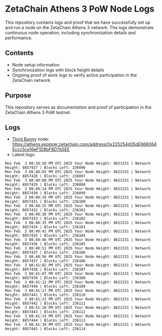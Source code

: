 # ZetaChain Athens 3 PoW Node Logs
This repository contains logs and proof that we have successfully set up and run a node on the ZetaChain Athens 3 network. The logs demonstrate continuous node operation, including synchronization details and performance.

## Contents
- Node setup information
- Synchronization logs with block height details
- Ongoing proof of work logs to verify active participation in the ZetaChain network

## Purpose
This repository serves as documentation and proof of participation in the ZetaChain Athens 3 PoW testnet.

## Logs

- [Third Bunny](https://thirdbunny.xyz/) node: https://athens.explorer.zetachain.com/address/0x225254d35dE666064Eccc5ce16eF1D8bF8D7b5EE
- Latest logs:
```
Mon Feb  3 08:39:58 PM UTC 2025 Your Node Height: 8621331 | Network Height: 8857427 | Blocks Left: 236096
Mon Feb  3 08:40:03 PM UTC 2025 Your Node Height: 8621331 | Network Height: 8857428 | Blocks Left: 236097
Mon Feb  3 08:40:08 PM UTC 2025 Your Node Height: 8621331 | Network Height: 8857429 | Blocks Left: 236098
Mon Feb  3 08:40:14 PM UTC 2025 Your Node Height: 8621331 | Network Height: 8857430 | Blocks Left: 236099
Mon Feb  3 08:40:19 PM UTC 2025 Your Node Height: 8621331 | Network Height: 8857431 | Blocks Left: 236100
Mon Feb  3 08:40:25 PM UTC 2025 Your Node Height: 8621331 | Network Height: 8857432 | Blocks Left: 236101
Mon Feb  3 08:40:30 PM UTC 2025 Your Node Height: 8621331 | Network Height: 8857433 | Blocks Left: 236102
Mon Feb  3 08:40:35 PM UTC 2025 Your Node Height: 8621331 | Network Height: 8857434 | Blocks Left: 236103
Mon Feb  3 08:40:41 PM UTC 2025 Your Node Height: 8621331 | Network Height: 8857435 | Blocks Left: 236104
Mon Feb  3 08:40:46 PM UTC 2025 Your Node Height: 8621331 | Network Height: 8857436 | Blocks Left: 236105
Mon Feb  3 08:40:51 PM UTC 2025 Your Node Height: 8621331 | Network Height: 8857437 | Blocks Left: 236106
Mon Feb  3 08:40:56 PM UTC 2025 Your Node Height: 8621331 | Network Height: 8857437 | Blocks Left: 236106
Mon Feb  3 08:41:02 PM UTC 2025 Your Node Height: 8621331 | Network Height: 8857438 | Blocks Left: 236107
Mon Feb  3 08:41:07 PM UTC 2025 Your Node Height: 8621331 | Network Height: 8857439 | Blocks Left: 236108
Mon Feb  3 08:41:12 PM UTC 2025 Your Node Height: 8621331 | Network Height: 8857440 | Blocks Left: 236109
Mon Feb  3 08:41:17 PM UTC 2025 Your Node Height: 8621331 | Network Height: 8857441 | Blocks Left: 236110
Mon Feb  3 08:41:23 PM UTC 2025 Your Node Height: 8621331 | Network Height: 8857442 | Blocks Left: 236111
Mon Feb  3 08:41:28 PM UTC 2025 Your Node Height: 8621331 | Network Height: 8857443 | Blocks Left: 236112
Mon Feb  3 08:41:33 PM UTC 2025 Your Node Height: 8621331 | Network Height: 8857444 | Blocks Left: 236113
Mon Feb  3 08:41:39 PM UTC 2025 Your Node Height: 8621331 | Network Height: 8857445 | Blocks Left: 236114
```
